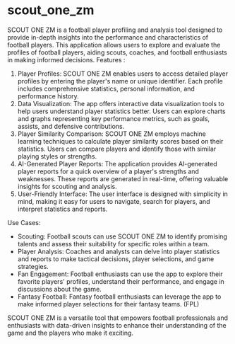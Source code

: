 # scout_one_zm
SCOUT ONE ZM is a football player profiling and analysis tool designed to provide in-depth insights into the performance and characteristics of football players. This application allows users to explore and evaluate the profiles of football players, aiding scouts, coaches, and football enthusiasts in making informed decisions.
Features :
1. Player Profiles: SCOUT ONE ZM enables users to access detailed player profiles by entering the player's name or unique identifier. Each profile includes comprehensive statistics, personal information, and performance history.
2. Data Visualization: The app offers interactive data visualization tools to help users understand player statistics better. Users can explore charts and graphs representing key performance metrics, such as goals, assists, and defensive contributions.
3. Player Similarity Comparison: SCOUT ONE ZM employs machine learning techniques to calculate player similarity scores based on their statistics. Users can compare players and identify those with similar playing styles or strengths.
4. AI-Generated Player Reports: The application provides AI-generated player reports for a quick overview of a player's strengths and weaknesses. These reports are generated in real-time, offering valuable insights for scouting and analysis.
5. User-Friendly Interface: The user interface is designed with simplicity in mind, making it easy for users to navigate, search for players, and interpret statistics and reports.

Use Cases:
- Scouting: Football scouts can use SCOUT ONE ZM to identify promising talents and assess their suitability for specific roles within a team.
- Player Analysis: Coaches and analysts can delve into player statistics and reports to make tactical decisions, player selections, and game strategies.
- Fan Engagement: Football enthusiasts can use the app to explore their favorite players' profiles, understand their performance, and engage in discussions about the game.
- Fantasy Football: Fantasy football enthusiasts can leverage the app to make informed player selections for their fantasy teams. (FPL)

SCOUT ONE ZM is a versatile tool that empowers football professionals and enthusiasts with data-driven insights to enhance their understanding of the game and the players who make it exciting.
